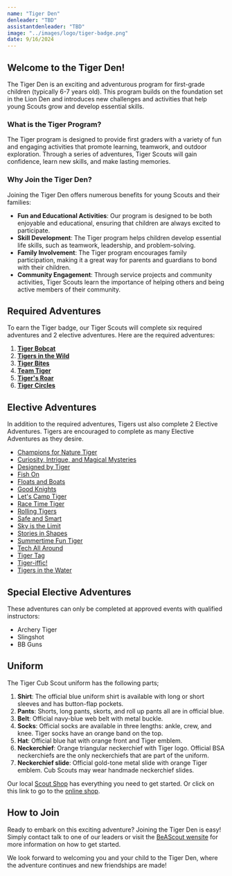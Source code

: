 ```yaml
---
name: "Tiger Den"
denleader: "TBD"
assistantdenleader: "TBD"
image: "../images/logo/tiger-badge.png"
date: 9/16/2024
---
```

## Welcome to the Tiger Den!

The Tiger Den is an exciting and adventurous program for first-grade children (typically 6-7 years old). This program builds on the foundation set in the Lion Den and introduces new challenges and activities that help young Scouts grow and develop essential skills.

### What is the Tiger Program?

The Tiger program is designed to provide first graders with a variety of fun and engaging activities that promote learning, teamwork, and outdoor exploration. Through a series of adventures, Tiger Scouts will gain confidence, learn new skills, and make lasting memories.

### Why Join the Tiger Den?

Joining the Tiger Den offers numerous benefits for young Scouts and their families:

- **Fun and Educational Activities**: Our program is designed to be both enjoyable and educational, ensuring that children are always excited to participate.
- **Skill Development**: The Tiger program helps children develop essential life skills, such as teamwork, leadership, and problem-solving.
- **Family Involvement**: The Tiger program encourages family participation, making it a great way for parents and guardians to bond with their children.
- **Community Engagement**: Through service projects and community activities, Tiger Scouts learn the importance of helping others and being active members of their community.

## Required Adventures

To earn the Tiger badge, our Tiger Scouts will complete six required adventures and 2 elective adventures. Here are the required adventures:

1. [**Tiger Bobcat**](https://www.scouting.org/cub-scout-adventures/bobcat-tiger/)
2. [**Tigers in the Wild**](https://www.scouting.org/cub-scout-adventures/tigers-in-the-wild/)
3. [**Tiger Bites**](https://www.scouting.org/cub-scout-adventures/tiger-bites/)
4. [**Team Tiger**](https://www.scouting.org/cub-scout-adventures/team-tiger/)
5. [**Tiger's Roar**](https://www.scouting.org/cub-scout-adventures/tigers-roar/)
6. [**Tiger Circles**](https://www.scouting.org/cub-scout-adventures/tiger-circles/)

## Elective Adventures

In addition to the required adventures, Tigers ust also complete 2 Elective Adventures. Tigers are encouraged to complete as many Elective Adventures as they desire.

- [Champions for Nature Tiger](https://www.scouting.org/cub-scout-adventures/champions-for-nature-tiger/)
- [Curiosity, Intrigue, and Magical Mysteries](https://www.scouting.org/cub-scout-adventures/curiosity-intrigue-and-magical-mysteries/)
- [Designed by Tiger](https://www.scouting.org/cub-scout-adventures/designed-by-tiger/)
- [Fish On](https://www.scouting.org/cub-scout-adventures/fish-on/)
- [Floats and Boats](https://www.scouting.org/cub-scout-adventures/floats-and-boats/)
- [Good Knights](https://www.scouting.org/cub-scout-adventures/good-knights/)
- [Let's Camp Tiger](https://www.scouting.org/cub-scout-adventures/lets-camp-tiger/)
- [Race Time Tiger](https://www.scouting.org/cub-scout-adventures/race-time-tiger/)
- [Rolling Tigers](https://www.scouting.org/cub-scout-adventures/rolling-tigers/)
- [Safe and Smart](https://www.scouting.org/cub-scout-adventures/safe-and-smart/)
- [Sky is the Limit](https://www.scouting.org/cub-scout-adventures/sky-is-the-limit/)
- [Stories in Shapes](https://www.scouting.org/cub-scout-adventures/stories-in-shapes/)
- [Summertime Fun Tiger](https://www.scouting.org/cub-scout-adventures/summertime-fun-tiger/)
- [Tech All Around](https://www.scouting.org/cub-scout-adventures/tech-all-around/)
- [Tiger Tag](https://www.scouting.org/cub-scout-adventures/tiger-tag/)
- [Tiger-iffic!](https://www.scouting.org/cub-scout-adventures/tiger-iffic/)
- [Tigers in the Water](https://www.scouting.org/cub-scout-adventures/tigers-in-the-water/)

## Special Elective Adventures

These adventures can only be completed at approved events with qualified instructors:

- Archery Tiger
- Slingshot
- BB Guns

## Uniform

The Tiger Cub Scout uniform has the following parts;

1. **Shirt**: The official blue uniform shirt is available with long or short sleeves and has button-flap pockets.
2. **Pants**: Shorts, long pants, skorts, and roll up pants all are in official blue.
3. **Belt**: Official navy-blue web belt with metal buckle.
4. **Socks**: Official socks are available in three lengths: ankle, crew, and knee. Tiger socks have an orange band on the top.
5. **Hat**: Official blue hat with orange front and Tiger emblem.
6. **Neckerchief**: Orange triangular neckerchief with Tiger logo. Official BSA neckerchiefs are the only neckerchiefs that are part of the uniform.
7. **Neckerchief slide**: Official gold-tone metal slide with orange Tiger emblem. Cub Scouts may wear handmade neckerchief slides.

Our local [Scout Shop](https://www.bing.com/search?pglt=513&q=troy+scout+shop&cvid=43d8bcc8c6e0485fa7dbde8ada51db3c&gs_lcrp=EgZjaHJvbWUyBggAEEUYOTIGCAEQABhAMgYIAhAAGEDSAQgyMzA1ajBqMagCALACAA&FORM=ANNTA1&PC=W099) has everything you need to get started. Or click on this link to go to the [online shop](https://www.scoutshop.org/cub-scout-tiger).

## How to Join

Ready to embark on this exciting adventure? Joining the Tiger Den is easy! Simply contact talk to one of our leaders or visit the [BeAScout wensite](https://beascout.scouting.org/list/?zip=48038&program%5B%5D=pack&unitID=233029) for more information on how to get started.

We look forward to welcoming you and your child to the Tiger Den, where the adventure continues and new friendships are made!
